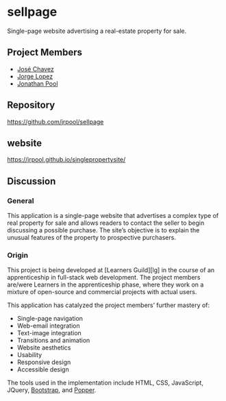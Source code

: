 # sellpage

Single-page website advertising a real-estate property for sale.

## Project Members

- [José Chavez](https://github.com/jbchavez19)
- [Jorge Lopez](https://github.com/je-lopez)
- [Jonathan Pool](https://github.com/jrpool)

## Repository

https://github.com/jrpool/sellpage

## website

https://jrpool.github.io/singlepropertysite/

## Discussion

### General

This application is a single-page website that advertises a complex type of real property for sale and allows readers to contact the seller to begin discussing a possible purchase. The site’s objective is to explain the unusual features of the property to prospective purchasers.

### Origin

This project is being developed at [Learners Guild][lg] in the course of an apprenticeship in full-stack web development. The project members are/were Learners in the apprenticeship phase, where they work on a mixture of open-source and commercial projects with actual users.

This application has catalyzed the project members’ further mastery of:

  - Single-page navigation
  - Web-email integration
  - Text-image integration
  - Transitions and animation
  - Website aesthetics
  - Usability
  - Responsive design
  - Accessible design

The tools used in the implementation include HTML, CSS, JavaScript, JQuery, [Bootstrap][bs], and [Popper][popper].

[bs]: http://getbootstrap.com/2.3.2/
[popper]: https://popper.js.org/
